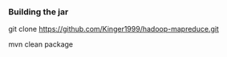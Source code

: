 
### Building the jar ###

git clone https://github.com/Kinger1999/hadoop-mapreduce.git

mvn clean package 
